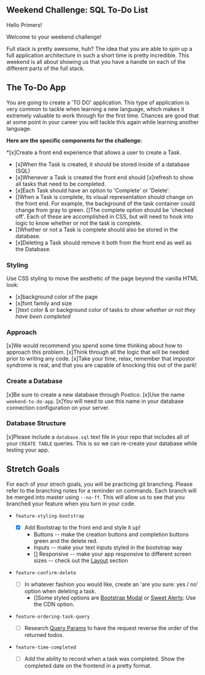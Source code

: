 
## Weekend Challenge: SQL To-Do List

Hello Primers! 

Welcome to your weekend challenge!

Full stack is pretty awesome, huh? The idea that you are able to spin up a full application architecture in such a short time is pretty incredible. This weekend is all about showing us that you have a handle on each of the different parts of the full stack. 

## The To-Do App

You are going to create a 'TO DO' application. This type of application is very common to tackle when learning a new language, which makes it extremely valuable to work through for the first time. Chances are good that at some point in your career you will tackle this again while learning another language.

**Here are the specific components for the challenge:**

*[x]Create a front end experience that allows a user to create a Task.
* [x]When the Task is created, it should be stored inside of a database (SQL)
* [x]Whenever a Task is created the front end should [x]refresh to show all tasks that need to be completed.
* [x]Each Task should have an option to 'Complete' or 'Delete'.
* []When a Task is complete, its visual representation should change on the front end. For example, the background of the task container could change from gray to green. []The complete option should be  'checked off'. Each of these are accomplished in CSS, but will need to hook into logic to know whether or not the task is complete.
* []Whether or not a Task is complete should also be stored in the database.
* [x]Deleting a Task should remove it both from the front end as well as the Database.

### Styling

Use CSS styling to move the aesthetic of the page beyond the vanilla HTML look:
  - [x]background color of the page
  - [x]font family and size
  - []text color & or background color of tasks *to show whether or not they have been completed*

### Approach

[x]We would recommend you spend some time thinking about how to approach this problem.
[x]Think through all the logic that will be needed prior to writing any code. 
[x]Take your time, relax, remember that impostor syndrome is real, and that you are capable of knocking this out of the park!

### Create a Database

[x]Be sure to create a new database through Postico. 
[x]Use the name `weekend-to-do-app`. 
[x]You will need to use this name in your database connection configuration on your server.

### Database Structure

[x]Please include a `database.sql` text file in your repo that includes all of your `CREATE TABLE` queries. 
This is so we can re-create your database while testing your app.

## Stretch Goals

For each of your strech goals, you will be practicing git branching. Please refer to the branching notes for a reminder on commands. Each branch will be merged into master using `--no-ff`. This will allow us to see that you branched your feature when you turn in your code.

- `feature-styling-bootstrap` 

    - [x] Add Bootstrap to the front end and style it up!
      -  Buttons -- make the creation buttons and completion buttons green and the delete red.
      -  Inputs -- make your text inputs styled in the bootstrap way
      - [] Responsive -- make your app responsive to different screen sizes -- check out the [Layout](https://getbootstrap.com/docs/4.1/layout/overview/) section

- `feature-confirm-delete`

    - [ ] In whatever fashion you would like, create an 'are you sure: yes / no' option when deleting a task.
        - []Some styled options are [Bootstrap Modal](https://getbootstrap.com/docs/4.0/components/modal/) or [Sweet Alerts](https://sweetalert.js.org/guides/): Use the CDN option.

- `feature-ordering-task-query` 

    - [ ]  Research [Query Params](https://expressjs.com/en/api.html#req.query) to have the request reverse the order of the returned todos. 
    
- `feature-time-completed` 

    - [ ]  Add the ability to record when a task was completed. Show the completed date on the frontend in a pretty format.
